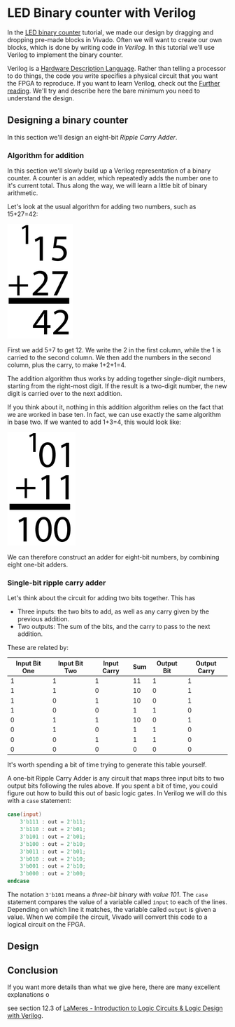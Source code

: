 # LED Binary counter with Verilog

In the [LED binary counter](/Tutorials/PROJ_LEDCounter) tutorial, we made our design by dragging and dropping pre-made blocks in Vivado. Often we will want to create our own blocks, which is done by writing code in *Verilog*. In this tutorial we'll use Verilog to implement the binary counter.

Verilog is a [Hardware Description Language](https://electronics.stackexchange.com/a/601671). Rather than telling a processor to do things, the code you write specifies a physical circuit that you want the FPGA to reproduce. If you want to learn Verilog, check out the [Further reading](/References). We'll try and describe here the bare minimum you need to understand the design.

## Designing a binary counter

In this section we'll design an eight-bit *Ripple Carry Adder*. 

### Algorithm for addition

In this section we'll slowly build up a Verilog representation of a binary counter. A counter is an adder, which repeatedly adds the number one to it's current total. Thus along the way, we will learn a little bit of binary arithmetic.

Let's look at the usual algorithm for adding two numbers, such as 15+27=42:

![Standard addition algorithm. 15 above 27 summing to 42, with a carry of 1 above 15](img_AdditionAlgorithm.png)

First we add 5+7 to get 12. We write the 2 in the first column, while the 1 is carried to the second column. We then add the numbers in the second column, plus the carry, to make 1+2+1=4.

The addition algorithm thus works by adding together single-digit numbers, starting from the right-most digit. If the result is a two-digit number, the new digit is carried over to the next addition.

If you think about it, nothing in this addition algorithm relies on the fact that we are worked in base ten. In fact, we can use exactly the same algorithm in base two. If we wanted to add 1+3=4, this would look like:

![01 above 11 adds to 100, with a carry of 1.](img_AdditionaAlgorithmBinary.png)

We can therefore construct an adder for eight-bit numbers, by combining eight one-bit adders. 

### Single-bit ripple carry adder

Let's think about the circuit for adding two bits together. This has 

* Three inputs: the two bits to add, as well as any carry given by the previous addition.
* Two outputs: The sum of the bits, and the carry to pass to the next addition.

These are related by:

| Input Bit One | Input Bit Two | Input Carry | Sum  | Output Bit | Output Carry |
| ------------- | ------------- | ----------- | ---- | ---------- | ------------ |
| 1             | 1             | 1           | 11   | 1          | 1            |
| 1             | 1             | 0           | 10   | 0          | 1            |
| 1             | 0             | 1           | 10   | 0          | 1            |
| 1             | 0             | 0           | 1    | 1          | 0            |
| 0             | 1             | 1           | 10   | 0          | 1            |
| 0             | 1             | 0           | 1    | 1          | 0            |
| 0             | 0             | 1           | 1    | 1          | 0            |
| 0             | 0             | 0           | 0    | 0          | 0            |

It's worth spending a bit of time trying to generate this table yourself. 

A one-bit Ripple Carry Adder is any circuit that maps three input bits to two output bits following the rules above. If you spent a bit of time, you could figure out how to build this out of basic logic gates. In Verilog we will do this with a `case` statement:

```verilog
case(input)
	3'b111 : out = 2'b11;
    3'b110 : out = 2'b01;
    3'b101 : out = 2'b01;
    3'b100 : out = 2'b10;
    3'b011 : out = 2'b01;
    3'b010 : out = 2'b10;
    3'b001 : out = 2'b10;
    3'b000 : out = 2'b00;
endcase
```

The notation `3'b101` means a *three-bit binary with value 101*. The `case` statement compares the value of a variable called `input` to each of the lines. Depending on which line it matches, the variable called `output` is given a value. When we compile the circuit, Vivado will convert this code to a logical circuit on the FPGA.

## Design

## Conclusion

If you want more details than what we give here, there are many excellent explanations o 

see section 12.3 of [LaMeres - Introduction to Logic Circuits & Logic Design with Verilog](https://www.amazon.com/Introduction-Logic-Circuits-Design-Verilog/dp/3319852655).